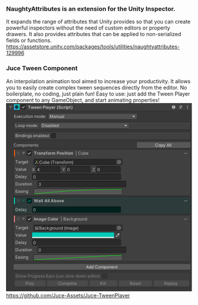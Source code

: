 ### NaughtyAttributes is an extension for the Unity Inspector.
It expands the range of attributes that Unity provides so that you can create powerful inspectors without the need of custom editors or property drawers. It also provides attributes that can be applied to non-serialized fields or functions.
https://assetstore.unity.com/packages/tools/utilities/naughtyattributes-129996


### Juce Tween Component
An interpolation animation tool aimed to increase your productivity. It allows you to easily create complex tween sequences directly from the editor. No boilerplate, no coding, just plain fun!
Easy to use: just add the Tween Player component to any GameObject, and start animating properties!
![Screenshot](jucetween.png)
https://github.com/Juce-Assets/Juce-TweenPlayer

